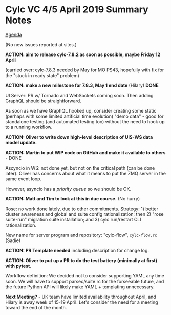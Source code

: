 # Cylc VC 4/5 April 2019 Summary Notes

[Agenda](vc-4-apr-2019-agenda.md)

(No new issues reported at sites.)

**ACTION: aim to release cylc-7.8.2 as soon as possible, maybe Friday 12 April**

(carried over: cylc-7.8.3 needed by May for MO PS43, hopefully with fix for the
"stuck in ready state" problem)

**ACTION: make a new milestone for 7.8.3, May 1 end date** (Hilary) **DONE**

UI Server: PR w/ Tornado and WebSockets coming soon. Then adding GraphQL should
be straightforward.

As soon as we have GraphQL hooked up, consider creating some static (perhaps
with some limited artificial time evolution) "demo data" - good for standalone
testing (and automated testing too) without the need to hook up to a running
workflow. 


**ACTION: Oliver to write down high-level description of UIS-WS data model update.**

**ACTION: Martin to put WIP code on GitHub and make it available to others** - DONE

Ascyncio in WS: not done yet, but not on the critical path (can be done later).
Oliver has concerns about what it means to put the ZMQ server in the same event
loop.

However, asyncio has a *priority queue* so we should be OK.

**ACTION: Matt and Tim to look at this in due course.** (No hurry)

Rose: no work done lately, due to other commitments.  Strategy: 1) better cluster
awareness and global and suite config rationalization; then 2) "rose suite-run"
migration suite installation; and 3) cylc run/restart CLI rationalization.

New name for server program and repository: "cylc-flow", `cylc-flow.rc` (Sadie)

**ACTION: PR Template needed** including description for change log.

**ACTION: Oliver to put up a PR to do the test battery (minimally at first)
with pytest.**

Workflow definition: We decided not to consider supporting YAML any time soon.
We will have to support parsec/suite.rc for the forseeable future, and the
future Python API will likely make YAML + templating unnecessary. 

**Next Meeting?** - UK team have limited availability throughout April, and Hilary
is away week of 15-19 April. Let's consider the need for a meeting toward the
end of the month. 
